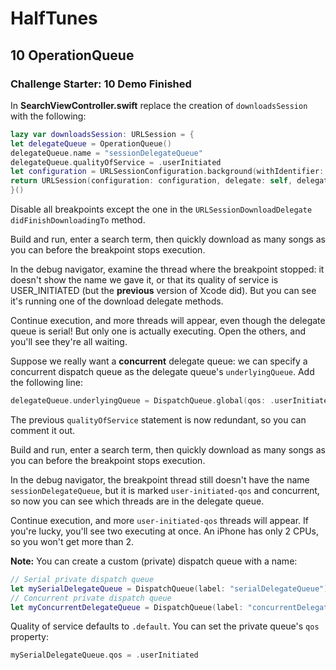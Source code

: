 # HalfTunes

## 10 OperationQueue

### Challenge Starter: 10 Demo Finished

In __SearchViewController.swift__ replace the creation of `downloadsSession` with the following:

```swift
lazy var downloadsSession: URLSession = {
let delegateQueue = OperationQueue()
delegateQueue.name = "sessionDelegateQueue"
delegateQueue.qualityOfService = .userInitiated
let configuration = URLSessionConfiguration.background(withIdentifier: "bgSessionConfiguration")
return URLSession(configuration: configuration, delegate: self, delegateQueue: delegateQueue)
}()
```

Disable all breakpoints except the one in the `URLSessionDownloadDelegate` `didFinishDownloadingTo` method.

Build and run, enter a search term, then quickly download as many songs as you can before the breakpoint stops execution.

In the debug navigator, examine the thread where the breakpoint stopped: it doesn't show the name we gave it, or that its quality of service is USER_INITIATED (but the **previous** version of Xcode did). But you can see it's running one of the download delegate methods.

Continue execution, and more threads will appear, even though the delegate queue is serial! But only one is actually executing. Open the others, and you'll see they're all waiting.

Suppose we really want a **concurrent** delegate queue: we can specify a concurrent dispatch queue as the delegate queue's `underlyingQueue`. Add the following line:

```swift
delegateQueue.underlyingQueue = DispatchQueue.global(qos: .userInitiated)
```

The previous `qualityOfService` statement is now redundant, so you can comment it out.

Build and run, enter a search term, then quickly download as many songs as you can before the breakpoint stops execution.

In the debug navigator, the breakpoint thread still doesn't have the name `sessionDelegateQueue`, but it is marked `user-initiated-qos` and concurrent, so now you can see which threads are in the delegate queue.

Continue execution, and more `user-initiated-qos` threads will appear. If you're lucky, you'll see two executing at once. An iPhone has only 2 CPUs, so you won't get more than 2.

**Note:** You can create a custom (private) dispatch queue with a name:

```swift
// Serial private dispatch queue
let mySerialDelegateQueue = DispatchQueue(label: "serialDelegateQueue")
// Concurrent private dispatch queue
let myConcurrentDelegateQueue = DispatchQueue(label: "concurrentDelegateQueue", attributes: .concurrent)
```

Quality of service defaults to `.default`. You can set the private queue's `qos` property:

```swift
mySerialDelegateQueue.qos = .userInitiated
```
